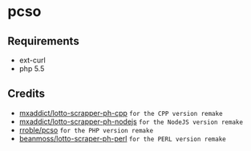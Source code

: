 # pcso

## Requirements
* ext-curl
* php 5.5

## Credits
- [mxaddict/lotto-scrapper-ph-cpp](https://github.com/mxaddict/lotto-scrapper-ph-cpp) `for the CPP version remake`
- [mxaddict/lotto-scrapper-ph-nodejs](https://github.com/mxaddict/lotto-scraper-ph-nodejs) `for the NodeJS version remake`
- [rroble/pcso](https://github.com/rroble/pcso) `for the PHP version remake`
- [beanmoss/lotto-scraper-ph-perl](https://github.com/beanmoss/lotto-scraper-ph-perl) `for the PERL version remake`
